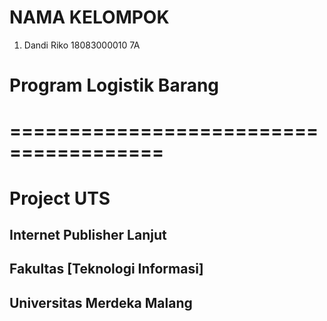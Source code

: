 # NAMA KELOMPOK
 1. Dandi Riko 18083000010 7A


# Program Logistik Barang
# =======================================
# Project UTS 
## Internet Publisher Lanjut
## Fakultas [Teknologi Informasi]
## Universitas Merdeka Malang
